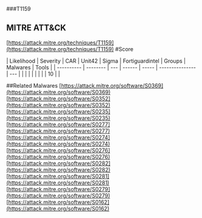 ###T1159
## MITRE ATT&CK
[https://attack.mitre.org/techniques/T1159](https://attack.mitre.org/techniques/T1159)
#Score

| Likelihood | Severity | CAR | Unit42 | Sigma | Fortiguardintel | Groups | Malwares | Tools |
| ---------- | -------- | --- | ------ | ----- | --------------- | ---  |
 |   |   |   |   |   |   |   | 10 |   |

##Related Malwares
[https://attack.mitre.org/software/S0369](https://attack.mitre.org/software/S0369)
[https://attack.mitre.org/software/S0352](https://attack.mitre.org/software/S0352)
[https://attack.mitre.org/software/S0235](https://attack.mitre.org/software/S0235)
[https://attack.mitre.org/software/S0277](https://attack.mitre.org/software/S0277)
[https://attack.mitre.org/software/S0274](https://attack.mitre.org/software/S0274)
[https://attack.mitre.org/software/S0276](https://attack.mitre.org/software/S0276)
[https://attack.mitre.org/software/S0282](https://attack.mitre.org/software/S0282)
[https://attack.mitre.org/software/S0281](https://attack.mitre.org/software/S0281)
[https://attack.mitre.org/software/S0279](https://attack.mitre.org/software/S0279)
[https://attack.mitre.org/software/S0162](https://attack.mitre.org/software/S0162)
[]()
